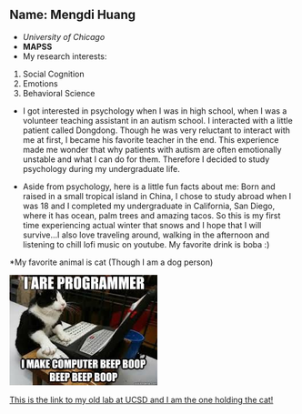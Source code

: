 

## Name: Mengdi Huang
* *University of Chicago*
* **MAPSS**
* My research interests:
1. Social Cognition
1. Emotions
1. Behavioral Science

* I got interested in psychology when I was in high school, when I was a volunteer teaching assistant in an autism school. I interacted with a little patient called Dongdong. Though he was very reluctant to interact with me at first, I became his favorite teacher in the end. This experience made me wonder that why patients with autism are often emotionally unstable and what I can do for them. Therefore I decided to study psychology during my undergraduate life.

* Aside from psychology, here is a little fun facts about me:
Born and raised in a small tropical island in China, I chose to study abroad when I was 18 and I completed my undergraduate in California, San Diego, where it has ocean, palm trees and amazing tacos. So this is my first time experiencing actual winter that snows and I hope that I will survive...I also love traveling around, walking in the afternoon and listening to chill lofi music on youtube. My favorite drink is boba :)




*My favorite animal is cat (Though I am a dog person)






![Here's a picture of me trying to program in R](download-1.jpg)

[This is the link to my old lab at UCSD and I am the one holding the cat!](http://oveislab.com/people)
